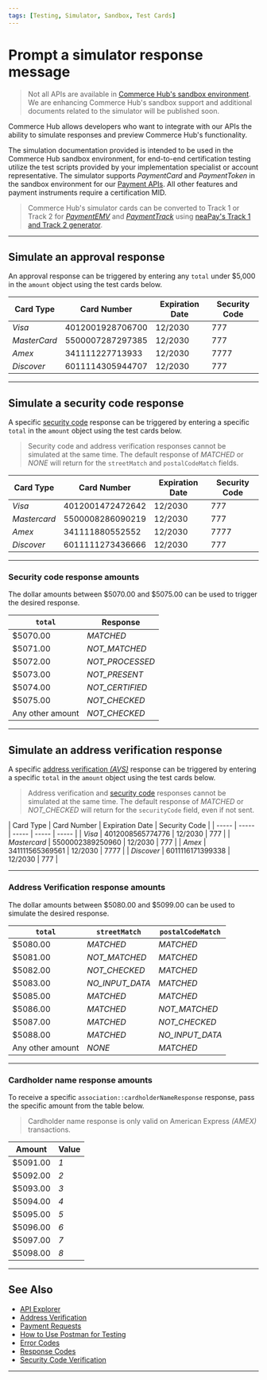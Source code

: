 ```yaml
---
tags: [Testing, Simulator, Sandbox, Test Cards] 
---
```


# Prompt a simulator response message

<!-- theme: danger -->
> Not all APIs are available in [Commerce Hub's sandbox environment](?path=docs/Resources/API-Documents/Use-Our-APIs.md). We are enhancing Commerce Hub's sandbox support and additional documents related to the simulator will be published soon.

Commerce Hub allows developers who want to integrate with our APIs the ability to simulate responses and preview Commerce Hub's functionality.

The simulation documentation provided is intended to be used in the Commerce Hub sandbox environment, for end-to-end certification testing utilize the test scripts provided by your implementation specialist or account representative. The simulator supports *PaymentCard* and *PaymentToken* in the sandbox environment for our [Payment APIs](?path=docs/Resources/API-Documents/Payments/Payments.md). All other features and payment instruments require a certification MID.

<!-- theme: info -->
> Commerce Hub's simulator cards can be converted to Track 1 or Track 2 for [*PaymentEMV*](?path=docs/In-Person/Encrypted-Payments/EMV.md) and [*PaymentTrack*](?path=docs/In-Person/Encrypted-Payments/Track.md) using [neaPay's Track 1 and Track 2 generator](https://neapay.com/online-tools/card-track1-track2-generator.html).

<!-- located in the developer dashboard. -->

---

## Simulate an approval response

An approval response can be triggered by entering any `total` under $5,000 in the `amount` object using the test cards below.

| Card Type | Card Number | Expiration Date | Security Code |
| ----- | ----- | ----- | ----- |
| *Visa* | 4012001928706700 | 12/2030 | 777 |
| *MasterCard* | 5500007287297385 | 12/2030 | 777 |
| *Amex* | 341111227713933 | 12/2030 | 7777 |
| *Discover* | 6011114305944707 | 12/2030 | 777 |

---

<!--
## Simulate a decline response

A specific response can be triggered by entering a specific `total` in the `amount` object using the test cards below. The dollar amounts between 5001.00 - 5999.00 can be used to trigger the desired [response code](?path=docs/Resources/Guides/Response-Codes/Response-Code.md) or [error code](?path=docs/Resources/Guides/Response-Codes/Error-Code.md).
-->

<!-- theme: example -->
<!-- > To receive a response of 006 Declined, submit 5006.00 as the total.

| Card Type | Card Number | Expiration Date | Security Code |
| ----- | ---- | ----------- | ------------ |
| *Visa* | 4012001915677112 | 12/2030 | 777 |
| *Mastercard* | 5500005275558172 | 12/2030 | 777 |
| *Amex* | 341111213920088 | 12/2030 | 7777 |
| *Discover* | 6011118233647696 | 12/2030 | 777 |

---

-->

## Simulate a security code response

A specific [security code](?path=docs/Resources/Guides/Fraud/Security-Code.md) response can be triggered by entering a specific `total` in the `amount` object using the test cards below.

<!-- theme: warning -->
> Security code and address verification responses cannot be simulated at the same time. The default response of *MATCHED* or *NONE* will return for the `streetMatch` and `postalCodeMatch` fields.

| Card Type | Card Number | Expiration Date | Security Code |
| ----- | ----- | ----- | ----- |
| *Visa* | 4012001472472642 | 12/2030 | 777 |
| *Mastercard* | 5500008286090219 | 12/2030 | 777 |
| *Amex* | 341111880552552 | 12/2030 | 7777 |
| *Discover* | 6011111273436666 | 12/2030 | 777 |

---

### Security code response amounts

The dollar amounts between $5070.00 and $5075.00 can be used to trigger the desired response.

| `total` | Response |
| ----- | ----- |
| $5070.00 | *MATCHED* |
| $5071.00 | *NOT_MATCHED* |
| $5072.00 | *NOT_PROCESSED* |
| $5073.00 | *NOT_PRESENT* |
| $5074.00 | *NOT_CERTIFIED*|
| $5075.00 | *NOT_CHECKED* |
| Any other amount | *NOT_CHECKED* |

---

## Simulate an address verification response

A specific [address verification *(AVS)*](?path=docs/Resources/Guides/Fraud/Address-Verification.md) response can be triggered by entering a specific `total` in the `amount` object using the test cards below.

<!-- theme: warning -->
> Address verification and [security code](#simulate-a-security-code-response) responses cannot be simulated at the same time. The default response of *MATCHED* or *NOT_CHECKED* will return for the `securityCode` field, even if not sent.

| Card Type | Card Number | Expiration Date | Security Code |
| ----- | ----- | ----- | ----- | ----- |
| *Visa* | 4012008565774776 | 12/2030 | 777 |
| *Mastercard* | 5500002389250960 | 12/2030 | 777 |
| *Amex* | 341111565369561 | 12/2030 | 7777 |
| *Discover* | 6011116171399338 | 12/2030 | 777 |

---

### Address Verification response amounts

The dollar amounts between $5080.00 and $5099.00 can be used to simulate the desired response.

| `total` | `streetMatch` | `postalCodeMatch` |
| ----- | ----- | ----- |
| $5080.00 | *MATCHED* | *MATCHED* |
| $5081.00 | *NOT_MATCHED* | *MATCHED* |
| $5082.00 | *NOT_CHECKED* | *MATCHED* |
| $5083.00 | *NO_INPUT_DATA* | *MATCHED* |
| $5085.00 | *MATCHED* | *MATCHED* |
| $5086.00 | *MATCHED* | *NOT_MATCHED*  |
| $5087.00 | *MATCHED* | *NOT_CHECKED* |
| $5088.00 | *MATCHED* |  *NO_INPUT_DATA* |
| Any other amount | *NONE* | *MATCHED* |

---

### Cardholder name response amounts

To receive a specific `association::cardholderNameResponse` response, pass the specific amount from the table below.

<!-- theme: info -->
> Cardholder name response is only valid on American Express *(AMEX)* transactions.

| Amount | Value |
| ----- | ----- |
| $5091.00 | *1* |
| $5092.00 | *2* |
| $5093.00 | *3* |
| $5094.00 | *4* |
| $5095.00 | *5* |
| $5096.00 | *6* |
| $5097.00 | *7* |
| $5098.00 | *8* |

---

## See Also

- [API Explorer](../api/?type=post&path=/payments/v1/charges)
- [Address Verification](?path=docs/Resources/Guides/Fraud/Address-Verification.md)
- [Payment Requests](?path=docs/Resources/API-Documents/Payments/Payments.md)
- [How to Use Postman for Testing](?path=docs/Resources/Guides/Testing/Postman-Testing.md)
- [Error Codes](?path=docs/Resources/Guides/Response-Codes/Error.md)
- [Response Codes](?path=docs/Resources/Guides/Response-Codes/Response-Codes.md)
- [Security Code Verification](?path=docs/Resources/Guides/Fraud/Security-Code.md)

---
